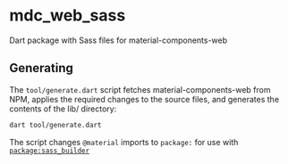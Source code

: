 # mdc_web_sass
Dart package with Sass files for material-components-web

## Generating

The `tool/generate.dart` script fetches material-components-web from NPM,
applies the required changes to the source files, and generates the contents of
the lib/ directory:

```bash
dart tool/generate.dart
```

The script changes `@material` imports to `package:` for use with
[`package:sass_builder`](https://pub.dev/packages/sass_builder)